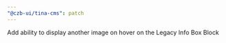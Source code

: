 ```yaml
---
"@czb-ui/tina-cms": patch
---
```


Add ability to display another image on hover on the Legacy Info Box Block

